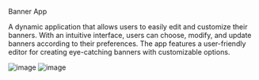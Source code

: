 Banner App

A dynamic application that allows users to easily edit and customize their banners. With an intuitive interface, users can choose, modify, and update banners according to their preferences. The app features a user-friendly editor for creating eye-catching banners with customizable options.

![image](https://github.com/user-attachments/assets/4c3f8451-2bc6-4286-ab32-2b02b8c16aae)
![image](https://github.com/user-attachments/assets/f039a651-1dc6-4565-925e-9e5eb023ae0f)




